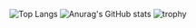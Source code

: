 
![Top Langs](https://github-readme-stats.vercel.app/api/top-langs/?username=kachan0627&layout=compact&theme=dark)
![Anurag's GitHub stats](https://github-readme-stats.vercel.app/api?username=kachan0627&show_icons=true&theme=dark&line_height=20)
![trophy](https://github-profile-trophy.vercel.app/?username=kachan0627&theme=dark)

<!---
kachan0627/kachan0627 is a ✨ special ✨ repository because its `README.md` (this file) appears on your GitHub profile.
You can click the Preview link to take a look at your changes.
--->
